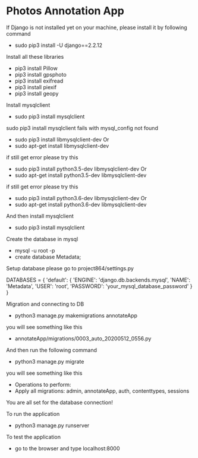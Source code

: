 # Photos Annotation App

If Django is not installed yet on your machine, please install it by following command
- sudo pip3 install -U django==2.2.12

Install all these libraries
- pip3 install Pillow
- pip3 install gpsphoto
- pip3 install exifread
- pip3 install piexif
- pip3 install geopy

Install mysqlclient
- sudo pip3 install mysqlclient

sudo pip3 install mysqlclient fails with mysql_config not found
- sudo pip3 install libmysqlclient-dev
Or
- sudo apt-get install libmysqlclient-dev

if still get error please try this
- sudo pip3 install python3.5-dev libmysqlclient-dev
Or
- sudo apt-get install python3.5-dev libmysqlclient-dev

if still get error please try this
- sudo pip3 install python3.6-dev libmysqlclient-dev
Or
- sudo apt-get install python3.6-dev libmysqlclient-dev

And then install mysqlclient
- sudo pip3 install mysqlclient

Create the database in mysql
- mysql -u root -p
- create database Metadata;

Setup database please go to project864/settings.py

DATABASES = {
      'default': {
          'ENGINE': 'django.db.backends.mysql',
          'NAME': 'Metadata',
          'USER': 'root',
          'PASSWORD': 'your_mysql_database_password'
      }
}

Migration and connecting to DB
- python3 manage.py makemigrations annotateApp

you will see something like this
- annotateApp/migrations/0003_auto_20200512_0556.py

And then run the following command
- python3 manage.py migrate

you will see something like this
- Operations to perform:
- Apply all migrations: admin, annotateApp, auth, contenttypes, sessions

You are all set for the database connection!

To run the application
- python3 manage.py runserver

To test the application
- go to the browser and type localhost:8000
